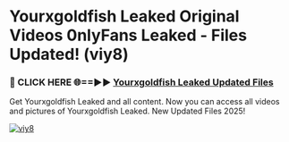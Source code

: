 # Yourxgoldfish Leaked Original Videos 0nlyFans Leaked - Files Updated! (viy8)

<h3>🔴 CLICK HERE 🌐==►► <a href="https://tinyurl.com/ehrbuxhb" rel="nofollow">Yourxgoldfish Leaked Updated Files</a></h3>

Get Yourxgoldfish Leaked and all content. Now you can access all videos and pictures of Yourxgoldfish Leaked. New Updated Files 2025!

[![viy8](https://i.imgur.com/lVYEuWS.gif)](https://tinyurl.com/ehrbuxhb)
